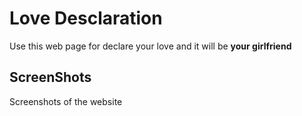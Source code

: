 # Love Desclaration
Use this web page for declare your love and it will be **your girlfriend**

## ScreenShots
Screenshots of the website